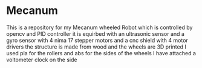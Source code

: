 # Mecanum
This is a repository for my Mecanum wheeled Robot which is controlled by opencv and PID controller
it is equirbed with an ultrasonic sensor and a gyro sensor 
with 4 nima 17 stepper motors and a cnc shield with 4 motor drivers 
the structure is made from wood and the wheels are 3D printed
I used pla for the rollers and abs for the sides of the wheels 
I have attached a voltometer clock on the side 

